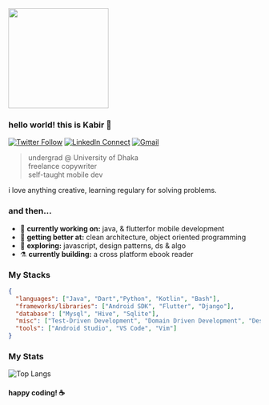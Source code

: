 
<img src="http://studiopixel.in/wp-content/uploads/2017/11/senior-front-end-developer-openings-1.gif" width="200" />

### hello world! this is Kabir 👋

[![Twitter Follow](https://img.shields.io/badge/dynamic/json.svg?color=78c257&labelColor=000000&logo=twitter&logoColor=f5f7fe&label=&query=%24[0].followers_count&url=https%3A%2F%2Fcdn.syndication.twimg.com%2Fwidgets%2Ffollowbutton%2Finfo.json%3Fscreen_names%3Dkabirnayeem99&suffix=%20Followers)](https://https://twitter.com/kabirnayeem99)
[![LinkedIn Connect](https://img.shields.io/badge/%20-Connect-black?color=78c257&labelColor=000000&logo=linkedin&logoColor=f5f7fe)](https://https://www.linkedin.com/in/kabirnayeem99/)
[![Gmail](https://img.shields.io/badge/%20-Send%20Mail-black?color=78c257&labelColor=000000&logo=gmail&logoColor=f5f7fe)](mailto:kabirnayeem.99@gmail.com?subject=From%20GitHub&&body=Hi,%20there.%20Found%20you%20on%20GitHub!%20Let's%20talk%20about...)

> undergrad @ University of Dhaka <br />
> freelance copywriter <br/>
> self-taught mobile dev <br />

i love anything creative, learning regulary for solving problems. 

### and then...

- 🔭 <b>currently working on:</b> java, & flutterfor mobile development
- 🌱 <b>getting better at:</b> clean architecture, object oriented programming
- 🤔 <b>exploring:</b> javascript, design patterns, ds & algo
- ⚗️ <b>currently building:</b> a cross platform ebook reader

### My Stacks

```json
{
  "languages": ["Java", "Dart","Python", "Kotlin", "Bash"],
  "frameworks/libraries": ["Android SDK", "Flutter", "Django"],
  "database": ["Mysql", "Hive", "Sqlite"],
  "misc": ["Test-Driven Development", "Domain Driven Development", "Design Patterns", "Linux Automation", "Bash Scripting"],
  "tools": ["Android Studio", "VS Code", "Vim"]
}
```

### My Stats
![Top Langs](https://github-readme-stats.vercel.app/api/top-langs/?username=kabirnayeem99&theme=graywhite&hide=html,makefile)

#### happy coding! :coffee:


